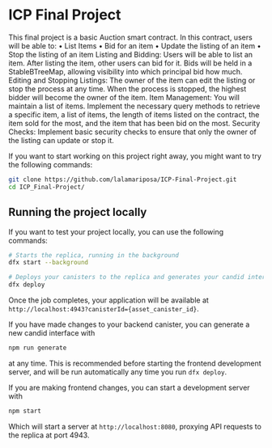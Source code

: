 # ICP Final Project

This final project is a basic Auction smart contract. In this contract, users will be able to:
•      List Items
•      Bid for an item
•      Update the listing of an item
•      Stop the listing of an item
Listing and Bidding: Users will be able to list an item. After listing the item, other users can bid for it. Bids will be held in a StableBTreeMap, allowing visibility into which principal bid how much.
Editing and Stopping Listings: The owner of the item can edit the listing or stop the process at any time. When the process is stopped, the highest bidder will become the owner of the item.
Item Management: You will maintain a list of items. Implement the necessary query methods to retrieve a specific item, a list of items, the length of items listed on the contract, the item sold for the most, and the item that has been bid on the most.
Security Checks: Implement basic security checks to ensure that only the owner of the listing can update or stop it.

If you want to start working on this project right away, you might want to try the following commands:

```bash
git clone https://github.com/lalamariposa/ICP-Final-Project.git
cd ICP_Final-Project/
```

## Running the project locally

If you want to test your project locally, you can use the following commands:

```bash
# Starts the replica, running in the background
dfx start --background

# Deploys your canisters to the replica and generates your candid interface
dfx deploy
```

Once the job completes, your application will be available at `http://localhost:4943?canisterId={asset_canister_id}`.

If you have made changes to your backend canister, you can generate a new candid interface with

```bash
npm run generate
```

at any time. This is recommended before starting the frontend development server, and will be run automatically any time you run `dfx deploy`.

If you are making frontend changes, you can start a development server with

```bash
npm start
```

Which will start a server at `http://localhost:8080`, proxying API requests to the replica at port 4943.

